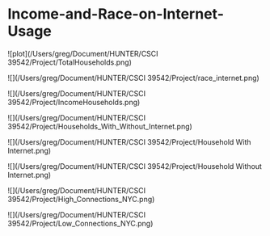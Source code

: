 # Income-and-Race-on-Internet-Usage


![plot](/Users/greg/Document/HUNTER/CSCI 39542/Project/TotalHouseholds.png)

![](/Users/greg/Document/HUNTER/CSCI 39542/Project/race_internet.png)

![](/Users/greg/Document/HUNTER/CSCI 39542/Project/IncomeHouseholds.png)

![](/Users/greg/Document/HUNTER/CSCI 39542/Project/Households_With_Without_Internet.png)

![](/Users/greg/Document/HUNTER/CSCI 39542/Project/Household With Internet.png)

![](/Users/greg/Document/HUNTER/CSCI 39542/Project/Household Without Internet.png)

![](/Users/greg/Document/HUNTER/CSCI 39542/Project/High_Connections_NYC.png)

![](/Users/greg/Document/HUNTER/CSCI 39542/Project/Low_Connections_NYC.png)
